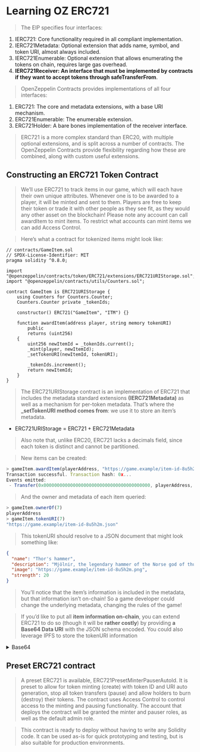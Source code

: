 # Learning OZ ERC721

> The EIP specifies four interfaces:

1. IERC721: Core functionality required in all compliant implementation.
1. IERC721Metadata: Optional extension that adds name, symbol, and token URI, almost always included.
1. IERC721Enumerable: Optional extension that allows enumerating the tokens on chain, requires large gas overhead.
1. **IERC721Receiver: An interface that must be implemented by contracts if they want to accept tokens through safeTransferFrom**.

> OpenZeppelin Contracts provides implementations of all four interfaces:

1. ERC721: The core and metadata extensions, with a base URI mechanism.
1. ERC721Enumerable: The enumerable extension.
1. ERC721Holder: A bare bones implementation of the receiver interface.

> ERC721 is a more complex standard than ERC20, with multiple optional extensions, and is split across a number of contracts. The OpenZeppelin Contracts provide flexibility regarding how these are combined, along with custom useful extensions.

## Constructing an ERC721 Token Contract

> We’ll use ERC721 to track items in our game, which will each have their own unique attributes. Whenever one is to be awarded to a player, it will be minted and sent to them. Players are free to keep their token or trade it with other people as they see fit, as they would any other asset on the blockchain! Please note any account can call awardItem to mint items. To restrict what accounts can mint items we can add Access Control.

> Here’s what a contract for tokenized items might look like:

```solidity
// contracts/GameItem.sol
// SPDX-License-Identifier: MIT
pragma solidity ^0.8.0;

import "@openzeppelin/contracts/token/ERC721/extensions/ERC721URIStorage.sol";
import "@openzeppelin/contracts/utils/Counters.sol";

contract GameItem is ERC721URIStorage {
    using Counters for Counters.Counter;
    Counters.Counter private _tokenIds;

    constructor() ERC721("GameItem", "ITM") {}

    function awardItem(address player, string memory tokenURI)
        public
        returns (uint256)
    {
        uint256 newItemId = _tokenIds.current();
        _mint(player, newItemId);
        _setTokenURI(newItemId, tokenURI);

        _tokenIds.increment();
        return newItemId;
    }
}
```

> The ERC721URIStorage contract is an implementation of ERC721 that includes the metadata standard extensions **(IERC721Metadata)** as well as a mechanism for per-token metadata. That’s where the **\_setTokenURI method comes from**: we use it to store an item’s metadata.

- ERC721URIStorage = ERC721 + ERC721Metadata

> Also note that, unlike ERC20, ERC721 lacks a decimals field, since each token is distinct and cannot be partitioned.

> New items can be created:

```js
> gameItem.awardItem(playerAddress, "https://game.example/item-id-8u5h2m.json")
Transaction successful. Transaction hash: 0x...
Events emitted:
 - Transfer(0x0000000000000000000000000000000000000000, playerAddress, 7)
```

> And the owner and metadata of each item queried:

```js
> gameItem.ownerOf(7)
playerAddress
> gameItem.tokenURI(7)
"https://game.example/item-id-8u5h2m.json"
```

> This tokenURI should resolve to a JSON document that might look something like:

```json
{
  "name": "Thor's hammer",
  "description": "Mjölnir, the legendary hammer of the Norse god of thunder.",
  "image": "https://game.example/item-id-8u5h2m.png",
  "strength": 20
}
```

> You’ll notice that the item’s information is included in the metadata, but that information isn’t on-chain! So a game developer could change the underlying metadata, changing the rules of the game!

> If you’d like to put all **item information on-chain**, you can extend ERC721 to do so (though it will be **rather costly**) by providing **a Base64 Data URI** with the JSON schema encoded. You could also leverage IPFS to store the tokenURI information

<details>
<summary>Base64</summary>

> Base64 util allows you to **transform bytes32 data into its Base64 string** representation.

> This is specially useful to build URL-safe tokenURIs for both ERC721 or ERC1155. This library provides a clever way to serve URL-safe Data URI compliant strings to serve on-chain data structures.

> Consider this is an example to send JSON Metadata through a Base64 Data URI using an ERC721:

```solidity
// contracts/My721Token.sol
// SPDX-License-Identifier: MIT

import "@openzeppelin/contracts/token/ERC721/ERC721.sol";
import "@openzeppelin/contracts/utils/Strings.sol";
import "@openzeppelin/contracts/utils/Base64.sol";

contract My721Token is ERC721 {
    using Strings for uint256;

    constructor() ERC721("My721Token", "MTK") {}

    ...

    function tokenURI(uint256 tokenId)
        public
        pure
        override
        returns (string memory)
    {
        bytes memory dataURI = abi.encodePacked(
            '{',
                '"name": "My721Token #', tokenId.toString(), '"',
                // Replace with extra ERC721 Metadata properties
            '}'
        );

        return string(
            abi.encodePacked(
                "data:application/json;base64,",
                Base64.encode(dataURI)
            )
        );
    }
}
```

</details>

## Preset ERC721 contract

> A preset ERC721 is available, ERC721PresetMinterPauserAutoId. It is preset to allow for token minting (create) with token ID and URI auto generation, stop all token transfers (pause) and allow holders to burn (destroy) their tokens. The contract uses Access Control to control access to the minting and pausing functionality. The account that deploys the contract will be granted the minter and pauser roles, as well as the default admin role.

> This contract is ready to deploy without having to write any Solidity code. It can be used as-is for quick prototyping and testing, but is also suitable for production environments.